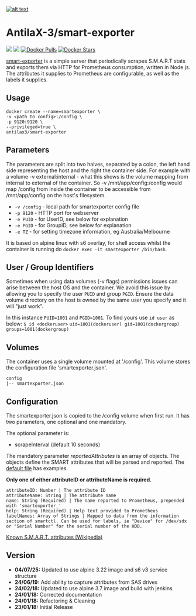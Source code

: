[logo]: https://ci.nerv.com.au/userContent/antilax-3.png "AntilaX-3"
[![alt text][logo]](https://github.com/AntilaX-3/)

# AntilaX-3/smart-exporter
[![](https://images.microbadger.com/badges/version/antilax3/smart-exporter.svg)](https://microbadger.com/images/antilax3/smart-exporter "Get your own version badge on microbadger.com") [![](https://images.microbadger.com/badges/image/antilax3/smart-exporter.svg)](https://microbadger.com/images/antilax3/smart-exporter "Get your own image badge on microbadger.com") [![Docker Pulls](https://img.shields.io/docker/pulls/antilax3/smart-exporter.svg)](https://hub.docker.com/r/antilax3/smart-exporter/) [![Docker Stars](https://img.shields.io/docker/stars/antilax3/smart-exporter.svg)](https://hub.docker.com/r/antilax3/smart-exporter/)

[smart-exporter](https://github.com/AntilaX-3/docker-smartexporter) is a simple server that periodically scrapes S.M.A.R.T stats and exports them via HTTP for Prometheus consumption, written in Node.js.
The attributes it supplies to Prometheus are configurable, as well as the labels it supplies. 
## Usage
```
docker create --name=smartexporter \
-v <path to config>:/config \
-p 9120:9120 \
--privileged=true \
antilax3/smart-exporter
```
## Parameters
The parameters are split into two halves, separated by a colon, the left hand side representing the host and the right the container side. For example with a volume -v external:internal - what this shows is the volume mapping from internal to external of the container. So -v /mnt/app/config:/config would map /config from inside the container to be accessible from /mnt/app/config on the host's filesystem.

- `-v /config` - local path for smartexporter config file
- `-p 9120` - HTTP port for webserver
- `-e PUID` - for UserID, see below for explanation
- `-e PGID` - for GroupID, see below for explanation
- `-e TZ` - for setting timezone information, eg Australia/Melbourne

It is based on alpine linux with s6 overlay, for shell access whilst the container is running do `docker exec -it smartexporter /bin/bash`.

## User / Group Identifiers
Sometimes when using data volumes (-v flags) permissions issues can arise between the host OS and the container. We avoid this issue by allowing you to specify the user `PUID` and group `PGID`. Ensure the data volume directory on the host is owned by the same user you specify and it will "just work".

In this instance `PUID=1001` and `PGID=1001`. To find yours use `id user` as below:
`$ id <dockeruser>`
    `uid=1001(dockeruser) gid=1001(dockergroup) groups=1001(dockergroup)`
    
## Volumes

The container uses a single volume mounted at '/config'. This volume stores the configuration file 'smartexporter.json'.

    config
    |-- smartexporter.json

## Configuration

The smartexporter.json is copied to the /config volume when first run. It has two parameters, one optional and one mandatory.

The optional parameter is:
 - scrapeInterval (default 10 seconds)
 
The mandatory parameter *reportedAttributes* is an array of objects. The objects define the SMART attributes that will be parsed and reported. The [default file](https://github.com/AntilaX-3/docker-smartexporter/blob/master/root/app/src/config/default.json) has examples. 
 
 **Only one of either attributeID or attributeName is required.**
 
    attributeID: Number | The attribute ID
    attributeName: String | The attribute name
    name: String (Required) | The name reported to Prometheus, prepended with 'smartexporter_'
    help: String (Required) | Help text provided to Prometheus
    labelNames: Array of Strings | Mapped to data from the information section of smartctl. Can be used for labels, ie "Device" for /dev/sdx or "Serial Number" for the serial number of the HDD. 
     
[Known S.M.A.R.T. attributes (Wikipedia)](https://en.wikipedia.org/w/index.php?title=S.M.A.R.T.#Known_ATA_S.M.A.R.T._attributes)
## Version
- **04/07/25:** Updated to use alpine 3.22 image and s6 v3 service structure
- **24/06/19:** Add ability to capture attributes from SAS drives
- **24/02/18:** Updated to use alpine 3.7 image and build with jenkins
- **24/01/18:** Corrected documentation
- **24/01/18:** Refactoring & Cleaning
- **23/01/18:** Initial Release